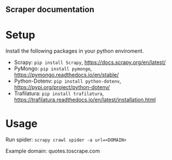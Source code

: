 ## Scraper documentation

# Setup

Install the following packages in your python enviroment.

- Scrapy: `pip install Scrapy`, https://docs.scrapy.org/en/latest/
- PyMongo: `pip install pymongo`, https://pymongo.readthedocs.io/en/stable/
- Python-Dotenv: `pip install python-dotenv`, https://pypi.org/project/python-dotenv/
- Trafilatura: `pip install trafilatura`, https://trafilatura.readthedocs.io/en/latest/installation.html

# Usage

Run spider: `scrapy crawl spider -a url=<DOMAIN>`

Example domain: quotes.toscrape.com
